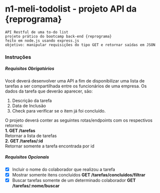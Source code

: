 # n1-meli-todolist - projeto API da {reprograma}

```
API Restful de uma to-do list
projeto prático do bootcamp back-end {reprograma} 
feito em node.js usando express.js
objetivo: manipular requisições do tipo GET e retornar saídas em JSON
```
### Instruções ###

##### Requisitos Obrigatórios #####
Você deverá desenvolver uma API a fim de disponibilizar uma lista de tarefas a ser compartilhada entre os funcionários de uma empresa.
Os dados da tarefa que deverão aparecer, são:
1. Descrição da tarefa
2. Data de Inclusão 
3. Check para verificar se o item já foi concluído.

O projeto deverá conter as seguintes rotas/endpoints com os respectivos retornos:  
**1.	GET /tarefas**  
Retornar a lista de tarefas  
**2.	GET /tarefas/:id**  
Retornar somente a tarefa encontrada por id

##### Requisitos Opcionais #####
- [x] Incluir o nome do colaborador que realizou a tarefa
- [x] Mostrar somente itens concluídos
**GET /tarefas/concluidos/filtrar**
- [x] Buscar tarefas somente de um determinado colaborador
**GET /tarefas/:nome/buscar**
